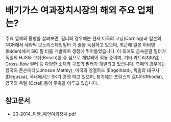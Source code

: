 # 배기가스 여과장치시장의 해외 주요 업체는?

주요 업체의 동향을 살펴보면, 필터의 경우에는 현재 미국의
코닝(Corning)과 일본의 NGK에서 세라믹 모노리스타입필터 기
술을 독점하고 있으며, 최근에 일본 이비덴(Ibiden)에서 SiC 필
터를 개발하여 경쟁에 뛰어들었습니다.
이 외에도 금속분말 필터가 독일의 HJS와 보쉬(Bosch)를 중
심으로 개발되어 적용 중이며, 기타 카트리지타입, Cross-flow
필터 등 다양한 소재와 구조의 필터가 개발되고 있습니다. 촉매의
경우에는 영국의 존슨매티(Johnson Mattey), 미국의 엥겔하드
(Engelhard), 독일의 대구사(Degussa), 국내에서는 SK가 경쟁
하고 있으며, 첨가제는 프랑스의 로디아(Rhodia), 영국의 옥텔
(Octel) 등이 주축을 이루고 있습니다. 


## 참고문서
- 23-2014_디젤_매연여과장치.pdf